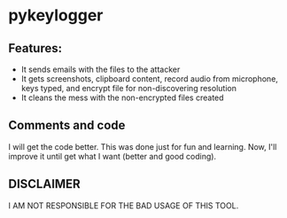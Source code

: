 # pykeylogger

## Features:

- It sends emails with the files to the attacker
- It gets screenshots, clipboard content, record audio from microphone, keys typed, and encrypt file for non-discovering resolution
- It cleans the mess with the non-encrypted files created

## Comments and code

I will get the code better. This was done just for fun and learning. Now, I'll improve it until get what I want (better and good coding).

## DISCLAIMER

I AM NOT RESPONSIBLE FOR THE BAD USAGE OF THIS TOOL. 
